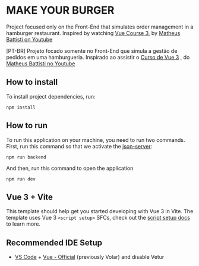# MAKE YOUR BURGER
Project focused only on the Front-End that simulates order management in a hamburger restaurant. Inspired by watching [Vue Course 3](https://www.youtube.com/watch?v=wsAQQioPIJs&list=PLnDvRpP8BnezDglaAvtWgQXzsOmXUuRHL), by [Matheus Battisti on Youtube](https://www.youtube.com/@MatheusBattisti  )

[PT-BR] Projeto focado somente no Front-End que simula a gestão de pedidos em uma hamburgueria. Inspirado ao assistir o [Curso de Vue 3](https://www.youtube.com/watch?v=wsAQQioPIJs&list=PLnDvRpP8BnezDglaAvtWgQXzsOmXUuRHL) , do [Matheus Battisti no Youtube](https://www.youtube.com/@MatheusBattisti)

## How to install
To install project dependencies, run:

    npm install

## How to run
To run this application on your machine, you need to run two commands. 
First, run this command so that we activate the [json-server](https://www.npmjs.com/package/json-server):

    npm run backend

And then, run this command to open the application

    npm run dev


## Vue 3 + Vite

This template should help get you started developing with Vue 3 in Vite. The template uses Vue 3 `<script setup>` SFCs, check out the [script setup docs](https://v3.vuejs.org/api/sfc-script-setup.html#sfc-script-setup) to learn more.

  
## Recommended IDE Setup

-  [VS Code](https://code.visualstudio.com/) + [Vue - Official](https://marketplace.visualstudio.com/items?itemName=Vue.volar) (previously Volar) and disable Vetur
